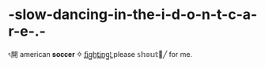 # -slow-dancing-in-the-i-d-o-n-t-c-a-r-e-.-
ৎ開 american 𝐬𝐨𝐜𝐜𝐞𝐫 ✧ f̳i̳g̳h̳t̳i̳n̳g̳!̳ please 𝕤𝕙𝕠𝕦𝕥📢╱ for me. 

